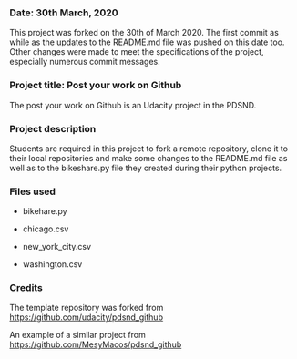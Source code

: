 ### Date: 30th March, 2020

This project was forked on the 30th of March 2020. The first commit as while as the updates to the README.md file was pushed on this date too. Other changes were made to meet the specifications of the project, especially numerous commit messages.

### Project title: Post your work on Github

The post your work on Github is an Udacity project in the PDSND.

### Project description

Students are required in this project to fork a remote repository, clone it to their local repositories and make some changes to the README.md file as well as to the bikeshare.py file they created during their python projects.

### Files used

- bikehare.py

- chicago.csv

- new_york_city.csv

- washington.csv


### Credits

The template repository was forked from https://github.com/udacity/pdsnd_github

An example of a similar project from https://github.com/MesyMacos/pdsnd_github
